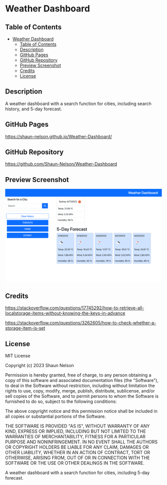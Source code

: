# Weather Dashboard

## Table of Contents

- [Weather Dashboard](#weather-dashboard)
  - [Table of Contents](#table-of-contents)
  - [Description](#description)
  - [GitHub Pages](#github-pages)
  - [GitHub Repository](#github-repository)
  - [Preview Screenshot](#preview-screenshot)
  - [Credits](#credits)
  - [License](#license)

## Description

A weather dashboard with a search function for cities, including search history, and 5-day forecast.

## GitHub Pages

https://shaun-nelson.github.io/Weather-Dashboard/

## GitHub Repository

https://github.com/Shaun-Nelson/Weather-Dashboard

## Preview Screenshot

<img src="./assets/screenshot.png">

## Credits

https://stackoverflow.com/questions/17745292/how-to-retrieve-all-localstorage-items-without-knowing-the-keys-in-advance

https://stackoverflow.com/questions/3262605/how-to-check-whether-a-storage-item-is-set

## License

MIT License

Copyright (c) 2023 Shaun Nelson

Permission is hereby granted, free of charge, to any person obtaining a copy
of this software and associated documentation files (the "Software"), to deal
in the Software without restriction, including without limitation the rights
to use, copy, modify, merge, publish, distribute, sublicense, and/or sell
copies of the Software, and to permit persons to whom the Software is
furnished to do so, subject to the following conditions:

The above copyright notice and this permission notice shall be included in all
copies or substantial portions of the Software.

THE SOFTWARE IS PROVIDED "AS IS", WITHOUT WARRANTY OF ANY KIND, EXPRESS OR
IMPLIED, INCLUDING BUT NOT LIMITED TO THE WARRANTIES OF MERCHANTABILITY,
FITNESS FOR A PARTICULAR PURPOSE AND NONINFRINGEMENT. IN NO EVENT SHALL THE
AUTHORS OR COPYRIGHT HOLDERS BE LIABLE FOR ANY CLAIM, DAMAGES OR OTHER
LIABILITY, WHETHER IN AN ACTION OF CONTRACT, TORT OR OTHERWISE, ARISING FROM,
OUT OF OR IN CONNECTION WITH THE SOFTWARE OR THE USE OR OTHER DEALINGS IN THE
SOFTWARE.

A weather dashboard with a search function for cities, including 5-day forecast.

